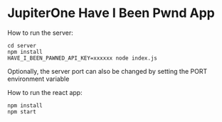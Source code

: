 # JupiterOne Have I Been Pwnd App

How to run the server:
```
cd server
npm install
HAVE_I_BEEN_PAWNED_API_KEY=xxxxxx node index.js
```
Optionally, the server port can also be changed by setting the PORT environment variable

How to run the react app:
```
npm install
npm start
```
